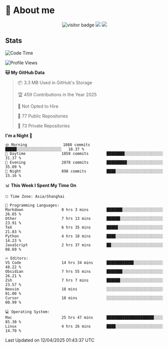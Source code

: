 <!-- ![](https://youpai.roccoshi.top/img/20200804214216.png) -->

# 🧐 About me
 
<p align="center">
<img src="https://visitor-badge.laobi.icu/badge?page_id=Lincest.Lincest&title=hits" alt="visitor badge"/>
<a href="mailto:imroccoshi@gmail.com"><img src="https://img.shields.io/badge/gmail-imroccoshi%40gmail.com-red"></a>
<a href="https://blog.roccoshi.top"><img src="https://img.shields.io/badge/blog-roccoshi-green"></a>
</p>

## Stats

<!--START_SECTION:waka-->
![Code Time](http://img.shields.io/badge/Code%20Time-2%2C428%20hrs%2025%20mins-blue)

![Profile Views](http://img.shields.io/badge/Profile%20Views-0-blue)

**🐱 My GitHub Data** 

> 📦 3.3 MB Used in GitHub's Storage 
 > 
> 🏆 459 Contributions in the Year 2025
 > 
> 🚫 Not Opted to Hire
 > 
> 📜 77 Public Repositories 
 > 
> 🔑 73 Private Repositories 
 > 
**I'm a Night 🦉** 

```text
🌞 Morning                1088 commits        █████░░░░░░░░░░░░░░░░░░░░   18.37 % 
🌆 Daytime                1858 commits        ████████░░░░░░░░░░░░░░░░░   31.37 % 
🌃 Evening                2078 commits        █████████░░░░░░░░░░░░░░░░   35.09 % 
🌙 Night                  898 commits         ████░░░░░░░░░░░░░░░░░░░░░   15.16 % 
```


📊 **This Week I Spent My Time On** 

```text
🕑︎ Time Zone: Asia/Shanghai

💬 Programming Languages: 
Markdown                 8 hrs 3 mins        ███████░░░░░░░░░░░░░░░░░░   26.65 % 
Other                    7 hrs 13 mins       ██████░░░░░░░░░░░░░░░░░░░   23.91 % 
TeX                      6 hrs 35 mins       █████░░░░░░░░░░░░░░░░░░░░   21.83 % 
Python                   4 hrs 18 mins       ████░░░░░░░░░░░░░░░░░░░░░   14.23 % 
JavaScript               2 hrs 37 mins       ██░░░░░░░░░░░░░░░░░░░░░░░   08.69 % 

🔥 Editors: 
VS Code                  14 hrs 34 mins      ████████████░░░░░░░░░░░░░   48.22 % 
Obsidian                 7 hrs 55 mins       ███████░░░░░░░░░░░░░░░░░░   26.21 % 
Zsh                      7 hrs 7 mins        ██████░░░░░░░░░░░░░░░░░░░   23.57 % 
Neovim                   18 mins             ░░░░░░░░░░░░░░░░░░░░░░░░░   01.00 % 
Cursor                   18 mins             ░░░░░░░░░░░░░░░░░░░░░░░░░   00.99 % 

💻 Operating System: 
Mac                      25 hrs 47 mins      █████████████████████░░░░   85.30 % 
Linux                    4 hrs 26 mins       ████░░░░░░░░░░░░░░░░░░░░░   14.70 % 
```


 Last Updated on 12/04/2025 01:43:37 UTC
<!--END_SECTION:waka-->


